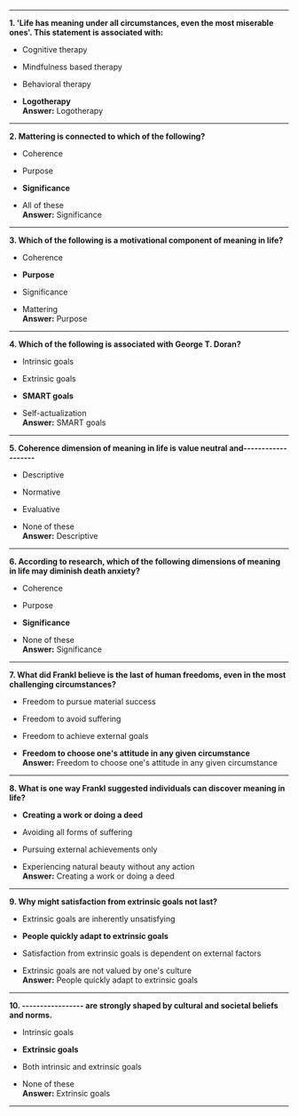 
---

**1. 'Life has meaning under all circumstances, even the most miserable ones'. This statement is associated with:**

- Cognitive therapy
    
- Mindfulness based therapy
    
- Behavioral therapy
    
- **Logotherapy**  
    **Answer:** Logotherapy
    

---

**2. Mattering is connected to which of the following?**

- Coherence
    
- Purpose
    
- **Significance**
    
- All of these  
    **Answer:** Significance
    

---

**3. Which of the following is a motivational component of meaning in life?**

- Coherence
    
- **Purpose**
    
- Significance
    
- Mattering  
    **Answer:** Purpose
    

---

**4. Which of the following is associated with George T. Doran?**

- Intrinsic goals
    
- Extrinsic goals
    
- **SMART goals**
    
- Self-actualization  
    **Answer:** SMART goals
    

---

**5. Coherence dimension of meaning in life is value neutral and-------------------**

- Descriptive
    
- Normative
    
- Evaluative
    
- None of these  
    **Answer:** Descriptive
    

---

**6. According to research, which of the following dimensions of meaning in life may diminish death anxiety?**

- Coherence
    
- Purpose
    
- **Significance**
    
- None of these  
    **Answer:** Significance
    

---

**7. What did Frankl believe is the last of human freedoms, even in the most challenging circumstances?**

- Freedom to pursue material success
    
- Freedom to avoid suffering
    
- Freedom to achieve external goals
    
- **Freedom to choose one's attitude in any given circumstance**  
    **Answer:** Freedom to choose one's attitude in any given circumstance
    

---

**8. What is one way Frankl suggested individuals can discover meaning in life?**

- **Creating a work or doing a deed**
    
- Avoiding all forms of suffering
    
- Pursuing external achievements only
    
- Experiencing natural beauty without any action  
    **Answer:** Creating a work or doing a deed
    

---

**9. Why might satisfaction from extrinsic goals not last?**

- Extrinsic goals are inherently unsatisfying
    
- **People quickly adapt to extrinsic goals**
    
- Satisfaction from extrinsic goals is dependent on external factors
    
- Extrinsic goals are not valued by one's culture  
    **Answer:** People quickly adapt to extrinsic goals
    

---

**10. ----------------- are strongly shaped by cultural and societal beliefs and norms.**

- Intrinsic goals
    
- **Extrinsic goals**
    
- Both intrinsic and extrinsic goals
    
- None of these  
    **Answer:** Extrinsic goals
    

---
